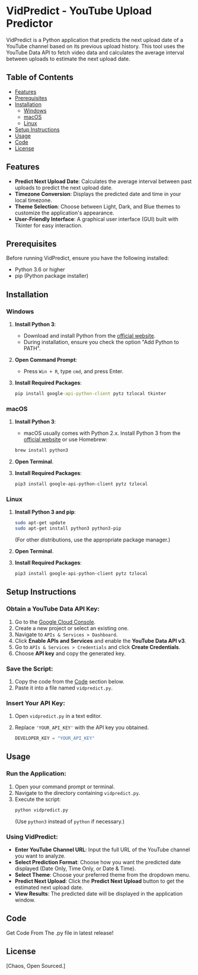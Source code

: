 # VidPredict - YouTube Upload Predictor

VidPredict is a Python application that predicts the next upload date of a YouTube channel based on its previous upload history. This tool uses the YouTube Data API to fetch video data and calculates the average interval between uploads to estimate the next upload date.

## Table of Contents
- [Features](#features)
- [Prerequisites](#prerequisites)
- [Installation](#installation)
  - [Windows](#windows)
  - [macOS](#macos)
  - [Linux](#linux)
- [Setup Instructions](#setup-instructions)
- [Usage](#usage)
- [Code](#code)
- [License](#license)

## Features
- **Predict Next Upload Date**: Calculates the average interval between past uploads to predict the next upload date.
- **Timezone Conversion**: Displays the predicted date and time in your local timezone.
- **Theme Selection**: Choose between Light, Dark, and Blue themes to customize the application's appearance.
- **User-Friendly Interface**: A graphical user interface (GUI) built with Tkinter for easy interaction.

## Prerequisites
Before running VidPredict, ensure you have the following installed:

- Python 3.6 or higher
- pip (Python package installer)

## Installation

### Windows

1. **Install Python 3**:
   - Download and install Python from the [official website](https://www.python.org/downloads/).
   - During installation, ensure you check the option "Add Python to PATH".

2. **Open Command Prompt**:
   - Press `Win + R`, type `cmd`, and press Enter.

3. **Install Required Packages**:
   ```cmd
   pip install google-api-python-client pytz tzlocal tkinter
   ```

### macOS

1. **Install Python 3**:
   - macOS usually comes with Python 2.x. Install Python 3 from the [official website](https://www.python.org/downloads/) or use Homebrew:
   ```bash
   brew install python3
   ```

2. **Open Terminal**.

3. **Install Required Packages**:
   ```bash
   pip3 install google-api-python-client pytz tzlocal
   ```

### Linux

1. **Install Python 3 and pip**:
   ```bash
   sudo apt-get update
   sudo apt-get install python3 python3-pip
   ```
   (For other distributions, use the appropriate package manager.)

2. **Open Terminal**.

3. **Install Required Packages**:
   ```bash
   pip3 install google-api-python-client pytz tzlocal
   ```

## Setup Instructions

### Obtain a YouTube Data API Key:
1. Go to the [Google Cloud Console](https://console.cloud.google.com/).
2. Create a new project or select an existing one.
3. Navigate to `APIs & Services > Dashboard`.
4. Click **Enable APIs and Services** and enable the **YouTube Data API v3**.
5. Go to `APIs & Services > Credentials` and click **Create Credentials**.
6. Choose **API key** and copy the generated key.

### Save the Script:
1. Copy the code from the [Code](#code) section below.
2. Paste it into a file named `vidpredict.py`.

### Insert Your API Key:
1. Open `vidpredict.py` in a text editor.
2. Replace `'YOUR_API_KEY'` with the API key you obtained.

   ```python
   DEVELOPER_KEY = "YOUR_API_KEY"
   ```

## Usage

### Run the Application:
1. Open your command prompt or terminal.
2. Navigate to the directory containing `vidpredict.py`.
3. Execute the script:
   ```bash
   python vidpredict.py
   ```
   (Use `python3` instead of `python` if necessary.)

### Using VidPredict:
- **Enter YouTube Channel URL**: Input the full URL of the YouTube channel you want to analyze.
- **Select Prediction Format**: Choose how you want the predicted date displayed (Date Only, Time Only, or Date & Time).
- **Select Theme**: Choose your preferred theme from the dropdown menu.
- **Predict Next Upload**: Click the **Predict Next Upload** button to get the estimated next upload date.
- **View Results**: The predicted date will be displayed in the application window.

## Code

Get Code From The .py file in latest release!

## License

[Chaos, Open Sourced.]
